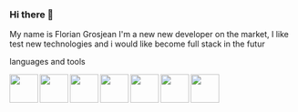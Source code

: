 ### Hi there 👋

My name is Florian Grosjean
I'm a new new developer on the market, I like test new technologies and i would like become full stack in the futur 

languages and tools

<img align="left" width="50px" src="https://cdn.jsdelivr.net/gh/devicons/devicon/icons/php/php-original.svg" />
<img align="left" width="50px" src="https://cdn.jsdelivr.net/gh/devicons/devicon/icons/java/java-original.svg" />
<img align="left" width="50px" src="https://cdn.jsdelivr.net/gh/devicons/devicon/icons/javascript/javascript-original.svg" />
<img align="left" width="50px" src="https://cdn.jsdelivr.net/gh/devicons/devicon/icons/mysql/mysql-original.svg" />
<img align="left" width="50px" src="https://cdn.jsdelivr.net/gh/devicons/devicon/icons/linux/linux-original.svg" />
<img align="left" width="50px" src="https://cdn.jsdelivr.net/gh/devicons/devicon/icons/html5/html5-original.svg" />
<img align="left" width="50px" src="https://cdn.jsdelivr.net/gh/devicons/devicon/icons/visualstudio/visualstudio-plain.svg" />






